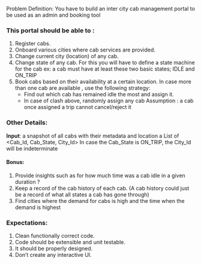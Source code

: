 Problem Definition:
You have to build an inter city cab management portal to be used as an admin and booking tool

### This portal should be able to :
1. Register cabs.
2. Onboard various cities where cab services are provided.
3. Change current city (location) of any cab.
4. Change state of any cab. For this you will have to define a state machine for the cab ex:
   a cab must have at least these two basic states; IDLE and ON_TRIP
5. Book cabs based on their availability at a certain location. In case more than one cab are
   available , use the following strategy:
    - Find out which cab has remained idle the most and assign it.
    - In case of clash above, randomly assign any cab
      Assumption : a cab once assigned a trip cannot cancel/reject it

### Other Details:
**Input**: a snapshot of all cabs with their metadata and location
a List of <Cab_Id, Cab_State, City_Id>
In case the Cab_State is ON_TRIP, the City_Id will be indeterminate

#### Bonus:
1. Provide insights such as for how much time was a cab idle in a given duration ?
2. Keep a record of the cab history of each cab. (A cab history could just be a record of
   what all states a cab has gone through)
3. Find cities where the demand for cabs is high and the time when the demand is highest

### Expectations:
1. Clean functionally correct code.
2. Code should be extensible and unit testable.
3. It should be properly designed.
4. Don’t create any interactive UI.
